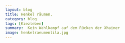 ```yaml
---
layout: blog
title: Henkel räumen.
category: blog
tags: [Kiezleben]  
summary:  Kein Wahlkampf auf dem Rücken der Xhainer
image: henkelraeumenlila.jpg
---
```

